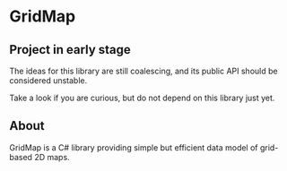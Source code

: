 # GridMap

## Project in early stage

The ideas for this library are still coalescing, and its public API should be considered unstable.

Take a look if you are curious, but do not depend on this library just yet.

## About

GridMap is a C# library providing simple but efficient data model of grid-based 2D maps.

